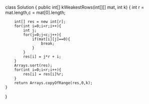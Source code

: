 class Solution {
    public int[] kWeakestRows(int[][] mat, int k) {
        int r = mat.length,c = mat[0].length;
        
        int[] res = new int[r];
        for(int i=0;i<r;i++){
            int j;
            for(j=0;j<c;j++){
                if(mat[i][j]==0){
                    break;
                }
            }
            res[i] = j*r + i;
        }
        Arrays.sort(res);
        for(int i=0;i<r;i++){
            res[i] = res[i]%r;
        }
        return Arrays.copyOfRange(res,0,k);
    }
}
